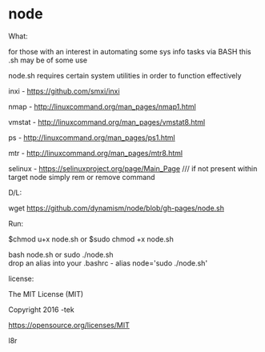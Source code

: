 # node

What:


for those with an interest in automating some sys info tasks via BASH this .sh may be of some use

node.sh requires certain system utilities in order to function effectively

inxi -    https://github.com/smxi/inxi

nmap -    http://linuxcommand.org/man_pages/nmap1.html

vmstat -  http://linuxcommand.org/man_pages/vmstat8.html

ps -      http://linuxcommand.org/man_pages/ps1.html

mtr -     http://linuxcommand.org/man_pages/mtr8.html

selinux - https://selinuxproject.org/page/Main_Page   /// if not present within target node simply rem or remove command


D/L:

wget https://github.com/dynamism/node/blob/gh-pages/node.sh


Run:

$chmod u+x node.sh or $sudo chmod +x node.sh 

bash node.sh or sudo ./node.sh 
</br>
drop an alias into your .bashrc - alias node='sudo ./node.sh'


license:

The MIT License (MIT)

Copyright 2016 -tek

https://opensource.org/licenses/MIT

l8r

